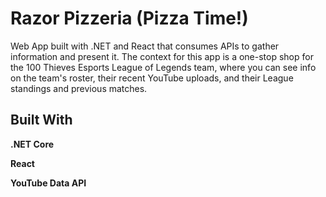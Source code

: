 # Razor Pizzeria (Pizza Time!)

Web App built with .NET and React that consumes APIs to gather information and present it. 
The context for this app is a one-stop shop for the 100 Thieves Esports League of Legends team,
where you can see info on the team's roster, their recent YouTube uploads, and their League standings and previous matches.

## Built With

**.NET Core**

**React**

**YouTube Data API**
